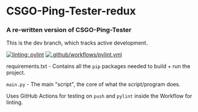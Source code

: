 # CSGO-Ping-Tester-redux

### A re-written version of CSGO-Ping-Tester

This is the dev branch, which tracks active development.

[![linting: pylint](https://img.shields.io/badge/linting-pylint-yellowgreen)](https://github.com/PyCQA/pylint) [![.github/workflows/pylint.yml](https://github.com/Defirence/CSGO-Ping-Tester-redux/actions/workflows/pylint.yml/badge.svg?branch=main)](https://github.com/Defirence/CSGO-Ping-Tester-redux/actions/workflows/pylint.yml)

requirements.txt - Contains all the `pip` packages needed to build + run the project.

`main.py` - The main "script", the core of what the script/program does.

Uses GitHub Actions for testing on `push` and `pylint` inside the Workflow for linting.